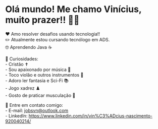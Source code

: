 # Olá mundo! Me chamo Vinícius, muito prazer!! 👋👋

❤️ Amo resolver desafios usando tecnologia!! <br>
✏️ Atualmente estou cursando tecnólogo em ADS. <br>
🤓 Aprendendo Java ☕ <br>

🙈 Curiosidades:<br>
    - Cristão ✝️ <br>
    - Sou apaixonado por música 🎵<br>
    - Toco violão e outros instrumentos 🎸<br>
    - Adoro ler fantasia e Sci-Fi 📚<br>
    - Jogo xadrez ♟️<br>
    - Gosto de praticar musculação 💪<br>
    
💬 Entre em contato comigo:<br>
    - E-mail: jobsvn@outlook.com<br>
    - LinkedIn: https://www.linkedin.com/in/vin%C3%ADcius-nascimento-920040214/ <br>   
